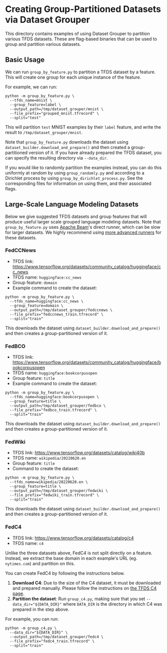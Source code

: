 # Creating Group-Partitioned Datasets via Dataset Grouper

This directory contains examples of using Dataset Grouper to partition various
TFDS datasets. These are flag-based binaries that can be used to group and
partition various datasets.

## Basic Usage

We can run `group_by_feature.py` to partition a TFDS dataset by a feature. This
will create one group for each unique instance of the feature.

For example, we can run:

```
python -m group_by_feature.py \
  --tfds_name=mnist \
  --group_feature=label \
  --output_path=/tmp/dataset_grouper/mnist \
  --file_prefix="grouped_mnist.tfrecord" \
  --split="test"
```

This will partition `test` MNIST examples by their `label` feature, and write
the result to `/tmp/dataset_grouper/mnist`.

Note that `group_by_feature.py` downloads the dataset using
`dataset_builder.download_and_prepare()` and then created a group-partitioned
version of it. If you have already prepared the TFDS dataset, you can specify
the resulting directory via `--data_dir`.

If you would like to randomly partition the examples instead, you can do this
uniformly at random by using `group_randomly.py` and according to a Dirichlet
process by using `group_by_dirichlet_process.py`. See the corresponding files
for information on using them, and their associated flags.

## Large-Scale Language Modeling Datasets

Below we give suggested TFDS datasets and group features that will produce
useful larger scale grouped language modeling datasets. Note that
`group_by_feature.py` uses [Apache Beam](https://beam.apache.org/)'s direct
runner, which can be slow for larger datasets. We highly recommend using
[more advanced runners](https://beam.apache.org/documentation/runners/capability-matrix/)
for these datasets.

### FedCCNews

* TFDS link: https://www.tensorflow.org/datasets/community_catalog/huggingface/cc_news
* TFDS name: `huggingface:cc_news`
* Group feature: `domain`
* Example command to create the dataset:

```
python -m group_by_feature.py \
  --tfds_name=huggingface:cc_news \
  --group_feature=domain \
  --output_path=/tmp/dataset_grouper/fedccnews \
  --file_prefix="fedccnews_train.tfrecord" \
  --split="train"
```

This downloads the dataset using `dataset_builder.download_and_prepare()`  and
then creates a group-partitioned version of it.

### FedBCO

* TFDS link: https://www.tensorflow.org/datasets/community_catalog/huggingface/bookcorpusopen
* TFDS name: `huggingface:bookcorpusopen`
* Group feature: `title`
* Example command to create the dataset:

```
python -m group_by_feature.py \
  --tfds_name=huggingface:bookcorpusopen \
  --group_feature=title \
  --output_path=/tmp/dataset_grouper/fedbco \
  --file_prefix="fedbco_train.tfrecord" \
  --split="train"
```

This downloads the dataset using `dataset_builder.download_and_prepare()`  and
then creates a group-partitioned version of it.

### FedWiki

* TFDS link: https://www.tensorflow.org/datasets/catalog/wiki40b
* TFDS name: `wikipedia/20220620.en`
* Group feature: `title`
* Command to create the dataset:

```
python -m group_by_feature.py \
  --tfds_name=wikipedia/20220620.en \
  --group_feature=title \
  --output_path=/tmp/dataset_grouper/fedwiki \
  --file_prefix="fedwiki_train.tfrecord" \
  --split="train"
```

This downloads the dataset using `dataset_builder.download_and_prepare()`  and
then creates a group-partitioned version of it.

### FedC4

* TFDS link: https://www.tensorflow.org/datasets/catalog/c4
* TFDS name: `c4`

Unlike the three datasets above, FedC4 is not split directly on a feature.
Instead, we extract the base domain in each example's URL (eg. `nytimes.com`)
and partition on this.

You can create FedC4 by following the instructions below.

1. **Download C4**: Due to the size of the C4 dataset, it must be downloaded and
prepared manually. Please follow the instructions on
[the TFDS C4 page](https://www.tensorflow.org/datasets/catalog/c4).
1. **Partition the dataset**: Run `group_c4.py`, making sure that you set
`--data_dir="${DATA_DIR}"` where `DATA_DIR` is the directory in which C4 was
prepared in the step above.

For example, you can run:

```
python -m group_c4.py \
  --data_dir="${DATA_DIR}" \
  --output_path=/tmp/dataset_grouper/fedc4 \
  --file_prefix="fedc4_train.tfrecord" \
  --split="train"
```



